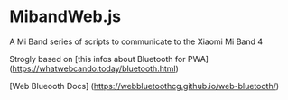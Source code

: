 # MibandWeb.js
A Mi Band series of scripts to communicate to the Xiaomi Mi Band 4







Strogly based on [this infos about Bluetooth for PWA] (https://whatwebcando.today/bluetooth.html)

[Web Blueooth Docs] (https://webbluetoothcg.github.io/web-bluetooth/)
